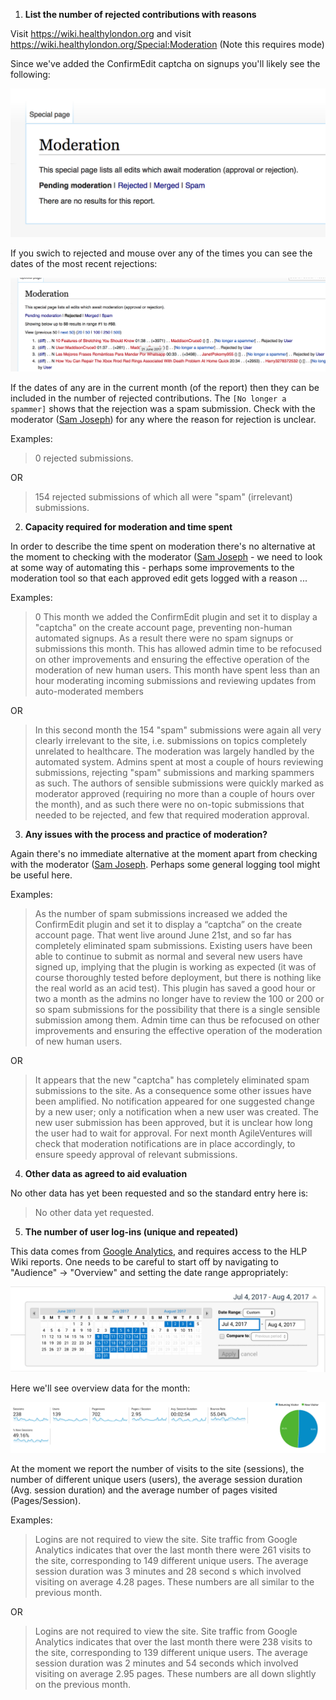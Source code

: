1. **List the number of rejected contributions with reasons**

Visit https://wiki.healthylondon.org and visit https://wiki.healthylondon.org/Special:Moderation (Note this requires mode)

Since we've added the ConfirmEdit captcha on signups you'll likely see the following:

![](images/Screenshot%202017-08-11%2013.40.17.png)

If you swich to rejected and mouse over any of the times you can see the dates of the most recent rejections:

![](images/Screenshot%202017-08-11%2013.46.31.png)

If the dates of any are in the current month (of the report) then they can be included in the number of rejected contributions. The `[No longer a spammer]` shows that the rejection was a spam submission.  Check with the moderator ([Sam Joseph](https://github.com/tansaku)) for any where the reason for rejection is unclear.

Examples:

> 0 rejected submissions.

OR

> 154 rejected submissions of which all were "spam" (irrelevant) submissions.

2. **Capacity required for moderation and time spent**

In order to describe the time spent on moderation there's no alternative at the moment to checking with the moderator ([Sam Joseph](https://github.com/tansaku) - we need to look at some way of automating this - perhaps some improvements to the moderation tool so that each approved edit gets logged with a reason ...

Examples:

> 0 This month we added the ConfirmEdit plugin and set it to display a "captcha" on the create account page, preventing non-human automated signups.  As a result there were no spam signups or submissions this month.   This has allowed admin time to be refocused on other improvements and ensuring the effective operation of the moderation of new human users. This month have spent less than an hour moderating incoming submissions and reviewing updates from auto-moderated members

OR

> In this second month the 154 "spam" submissions were again all very clearly irrelevant to the site, i.e. submissions on topics completely unrelated to healthcare. The moderation was largely handled by the automated system. Admins spent at most a couple of hours reviewing submissions, rejecting "spam" submissions and marking spammers as such. The authors of sensible submissions were quickly marked as moderator approved (requiring no more than a couple of hours over the month), and as such there were no on-topic submissions that needed to be rejected, and few that required moderation approval.

3. **Any issues with the process and practice of moderation?**

Again there's no immediate alternative at the moment apart from checking with the moderator ([Sam Joseph](https://github.com/tansaku).  Perhaps some general logging tool might be useful here.

Examples: 

> As the number of spam submissions increased we added the ConfirmEdit plugin and set it to display a “captcha” on the create account page.  That went live around June 21st, and so far has completely eliminated spam submissions.  Existing users have been able to continue to submit as normal and several new users have signed up, implying that the plugin is working as expected (it was of course thoroughly tested before deployment, but there is nothing like the real world as an acid test).  This plugin has saved a good hour or two a month as the admins no longer have to review the 100 or 200 or so spam submissions for the possibility that there is a single sensible submission among them.  Admin time can thus be refocused on other improvements and ensuring the effective operation of the moderation of new human users.

OR

> It appears that the new "captcha" has completely eliminated spam submissions to the site. As a consequence some other issues have been amplified. No notification appeared for one suggested change by a new user; only a notification when a new user was created.  The new user submission has been approved, but it is unclear how long the user had to wait for approval. For next month AgileVentures will check that moderation notifications are in place accordingly, to ensure speedy approval of relevant submissions. 

4. **Other data as agreed to aid evaluation**

No other data has yet been requested and so the standard entry here is:

> No other data yet requested.

5. **The number of user log-ins (unique and repeated)**

This data comes from [Google Analytics](https://analytics.google.com), and requires access to the HLP Wiki reports.  One needs to be careful to start off by navigating to "Audience" -> "Overview" and setting the date range appropriately:

![](images/Screenshot%202017-08-11%2014.11.04.png)

Here we'll see overview data for the month:

![](images/Screenshot%202017-08-11%2014.12.25.png)

At the moment we report the number of visits to the site (sessions), the number of different unique users (users), the average session duration (Avg. session duration) and the average number of pages visited (Pages/Session).

Examples:

> Logins are not required to view the site. Site traffic from Google Analytics indicates that over the last month there were 261 visits to the site, corresponding to 149 different unique users. The average session duration was 3 minutes and 28 second s which involved visiting on average 4.28 pages.  These numbers are all similar to the previous month.

OR

> Logins are not required to view the site. Site traffic from Google Analytics indicates that over the last month there were 238 visits to the site, corresponding to 139 different unique users. The average session duration was 2 minutes and 54 seconds which involved visiting on average 2.95 pages.  These numbers are all down slightly on the previous month.

